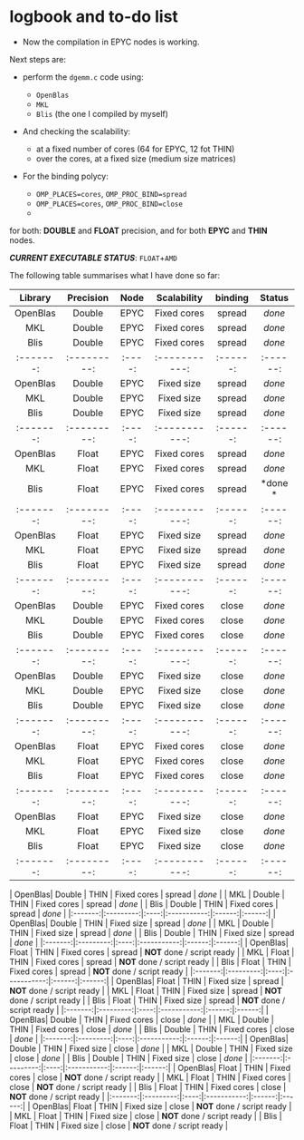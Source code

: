 # logbook and to-do list

- Now the compilation in EPYC nodes is working. 

Next steps are: 

- perform the `dgemm.c` code using: 
    - `OpenBlas`
    - `MKL`
    - `Blis`  (the one I compiled by myself)

- And checking the scalability:
    - at a fixed number of cores (64 for EPYC, 12 fot THIN)
    - over the cores, at a fixed size (medium size matrices)

- For the binding polycy:
    - `OMP_PLACES=cores`,  `OMP_PROC_BIND=spread`
    - `OMP_PLACES=cores`,  `OMP_PROC_BIND=close`
    - 
for both: **DOUBLE** and **FLOAT** precision, and for both **EPYC** and **THIN** nodes.

***CURRENT EXECUTABLE STATUS***: `FLOAT`+`AMD`


The following table summarises what I have done so far:

| Library | Precision | Node | Scalability | binding  | Status |
|:-------:|:---------:|:----:|:-----------:|:------:|:------:|
| OpenBlas| Double    | EPYC | Fixed cores | spread   | *done* |
| MKL     | Double    | EPYC | Fixed cores | spread   | *done* |
| Blis    | Double    | EPYC | Fixed cores | spread   | *done* |
|:-------:|:---------:|:----:|:-----------:|:------:|:------:|
| OpenBlas| Double    | EPYC | Fixed size  | spread   | *done* |
| MKL     | Double    | EPYC | Fixed size  | spread   | *done* |
| Blis    | Double    | EPYC | Fixed size  | spread   | *done* |
|:-------:|:---------:|:----:|:-----------:|:------:|:------:|
| OpenBlas| Float     | EPYC | Fixed cores | spread   | *done* |
| MKL     | Float     | EPYC | Fixed cores | spread   | *done* |
| Blis    | Float     | EPYC | Fixed cores | spread   | *done *|
|:-------:|:---------:|:----:|:-----------:|:------:|:------:|
| OpenBlas| Float     | EPYC | Fixed size  | spread   | *done* |
| MKL     | Float     | EPYC | Fixed size  | spread   | *done* |
| Blis    | Float     | EPYC | Fixed size  | spread   | *done* |
|:-------:|:---------:|:----:|:-----------:|:------:|:------:|
| OpenBlas| Double    | EPYC | Fixed cores | close   | *done* |
| MKL     | Double    | EPYC | Fixed cores | close   | *done* |
| Blis    | Double    | EPYC | Fixed cores | close   | *done* |
|:-------:|:---------:|:----:|:-----------:|:------:|:------:|
| OpenBlas| Double    | EPYC | Fixed size  | close   | *done* |
| MKL     | Double    | EPYC | Fixed size  | close   | *done* |
| Blis    | Double    | EPYC | Fixed size  | close   | *done* |
|:-------:|:---------:|:----:|:-----------:|:------:|:------:|
| OpenBlas| Float     | EPYC | Fixed cores | close    | *done* |
| MKL     | Float     | EPYC | Fixed cores | close    | *done* |
| Blis    | Float     | EPYC | Fixed cores | close    | *done* |
|:-------:|:---------:|:----:|:-----------:|:------:|:------:|
| OpenBlas| Float     | EPYC | Fixed size  | close    | *done* |
| MKL     | Float     | EPYC | Fixed size  | close    | *done* |
| Blis    | Float     | EPYC | Fixed size  | close    | *done* |
|:-------:|:---------:|:----:|:-----------:|:------:|:------:|

| OpenBlas| Double    | THIN | Fixed cores | spread   | *done* |
| MKL     | Double    | THIN | Fixed cores | spread   | *done* |
| Blis    | Double    | THIN | Fixed cores | spread   | *done* |
|:-------:|:---------:|:----:|:-----------:|:------:|:------:|
| OpenBlas| Double    | THIN | Fixed size  | spread   | *done* |
| MKL     | Double    | THIN | Fixed size  | spread   | *done* |
| Blis    | Double    | THIN | Fixed size  | spread   | *done* |
|:-------:|:---------:|:----:|:-----------:|:------:|:------:|
| OpenBlas| Float     | THIN | Fixed cores | spread   | **NOT** done / script ready |
| MKL     | Float     | THIN | Fixed cores | spread   | **NOT** done / script ready |
| Blis    | Float     | THIN | Fixed cores | spread   | **NOT** done / script ready |
|:-------:|:---------:|:----:|:-----------:|:------:|:------:|
| OpenBlas| Float     | THIN | Fixed size  | spread   | **NOT** done / script ready |
| MKL     | Float     | THIN | Fixed size  | spread   | **NOT** done / script ready |
| Blis    | Float     | THIN | Fixed size  | spread   | **NOT** done / script ready |
|:-------:|:---------:|:----:|:-----------:|:------:|:------:|
| OpenBlas| Double    | THIN | Fixed cores | close   | *done* |
| MKL     | Double    | THIN | Fixed cores | close   | *done* |
| Blis    | Double    | THIN | Fixed cores | close   | *done* |
|:-------:|:---------:|:----:|:-----------:|:------:|:------:|
| OpenBlas| Double    | THIN | Fixed size  | close   | *done* |
| MKL     | Double    | THIN | Fixed size  | close   | *done* |
| Blis    | Double    | THIN | Fixed size  | close   | *done* |
|:-------:|:---------:|:----:|:-----------:|:------:|:------:|
| OpenBlas| Float     | THIN | Fixed cores | close    | **NOT** done / script ready |
| MKL     | Float     | THIN | Fixed cores | close    | **NOT** done / script ready |
| Blis    | Float     | THIN | Fixed cores | close    | **NOT** done / script ready |
|:-------:|:---------:|:----:|:-----------:|:------:|:------:|
| OpenBlas| Float     | THIN | Fixed size  | close    | **NOT** done / script ready |
| MKL     | Float     | THIN | Fixed size  | close    | **NOT** done / script ready |
| Blis    | Float     | THIN | Fixed size  | close    | **NOT** done / script ready |
